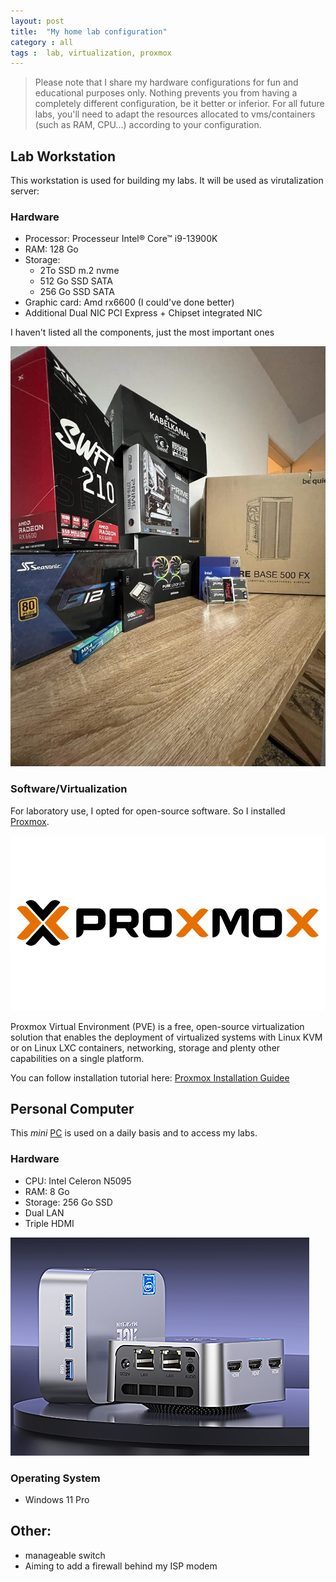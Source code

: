 ```yaml
---
layout: post
title:  "My home lab configuration"
category : all
tags :  lab, virtualization, proxmox
---
```



> Please note that I share my hardware configurations for fun and educational purposes only. Nothing prevents you from having a completely different configuration, be it better or inferior.
> For all future labs, you'll need to adapt the resources allocated to vms/containers (such as RAM, CPU...) according to your configuration.

## Lab Workstation
This workstation is used for building my labs. It will be used as virutalization server:
### Hardware

- Processor:  Processeur Intel® Core™ i9-13900K
- RAM: 128 Go
- Storage: 
	- 2To SSD m.2 nvme
	- 512 Go SSD SATA
	- 256 Go SSD SATA
- Graphic card: Amd rx6600 (I could've done better)
- Additional Dual NIC PCI Express + Chipset integrated NIC

I haven't listed all the components, just the most important ones

![config](/assets/img/mysetup/config.jpg)

### Software/Virtualization
For laboratory use, I opted for open-source software. So I installed [Proxmox](https://www.proxmox.com/en/proxmox-ve).

![Proxmox](/assets/img/mysetup/Proxmox.png)

Proxmox Virtual Environment (PVE) is a free, open-source virtualization solution that enables the deployment of virtualized systems with Linux KVM or on Linux LXC containers, networking, storage and plenty other capabilities on a single platform.

You can follow installation tutorial here: [Proxmox Installation Guidee](/posts/proxmox-installation-guide)

## Personal Computer
This *mini* [PC](https://www.amazon.fr/dp/B0BLY1DR42?ref_=cm_sw_r_mwn_dp_F0983Q5VYCGN4KKF1TF6) is used on a daily basis and to access my labs.
### Hardware
- CPU: Intel Celeron N5095
- RAM: 8 Go
- Storage: 256 Go SSD
- Dual LAN
- Triple HDMI

![mini-pc](/assets/img/mysetup/mini-pc.png)

### Operating System
- Windows 11 Pro

## Other:
- manageable switch
- Aiming to add a firewall behind my ISP modem
